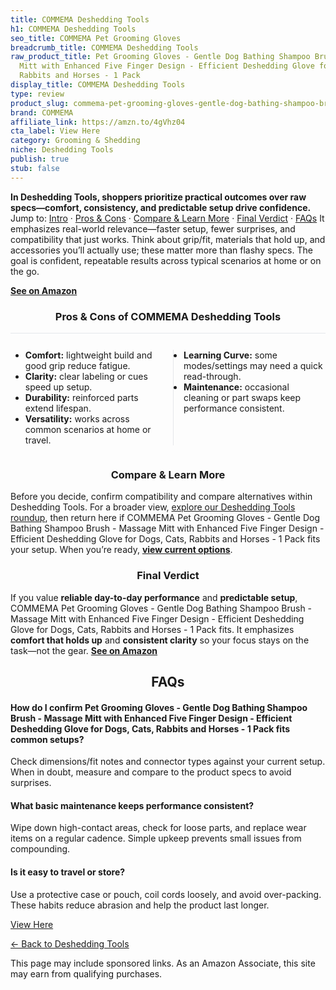 ```yaml
---
title: COMMEMA Deshedding Tools
h1: COMMEMA Deshedding Tools
seo_title: COMMEMA Pet Grooming Gloves
breadcrumb_title: COMMEMA Deshedding Tools
raw_product_title: Pet Grooming Gloves - Gentle Dog Bathing Shampoo Brush - Massage
  Mitt with Enhanced Five Finger Design - Efficient Deshedding Glove for Dogs, Cats,
  Rabbits and Horses - 1 Pack
display_title: COMMEMA Deshedding Tools
type: review
product_slug: commema-pet-grooming-gloves-gentle-dog-bathing-shampoo-brush-massage-mi-d0c3feec
brand: COMMEMA
affiliate_link: https://amzn.to/4gVhz04
cta_label: View Here
category: Grooming & Shedding
niche: Deshedding Tools
publish: true
stub: false
---
```


<div id="intro" class="full-width"><p><strong>In Deshedding Tools, shoppers prioritize practical outcomes over raw specs&mdash;comfort, consistency, and predictable setup drive confidence.</strong> Jump to: <a href="#intro">Intro</a> · <a href="#pros-cons">Pros &amp; Cons</a> · <a href="#compare-more">Compare &amp; Learn More</a> · <a href="#verdict">Final Verdict</a> · <a href="#faqs">FAQs</a> It emphasizes real-world relevance&mdash;faster setup, fewer surprises, and compatibility that just works. Think about grip/fit, materials that hold up, and accessories you’ll actually use; these matter more than flashy specs. The goal is confident, repeatable results across typical scenarios at home or on the go.</p><p><a href="https://amzn.to/4gVhz04" rel="nofollow sponsored noopener" target="_blank"><strong>See on Amazon</strong></a></p></div>
<h3 id="pros-cons" style="text-align:center;">Pros &amp; Cons of COMMEMA Deshedding Tools</h3>
<div class="pc-grid" style="display:grid;grid-template-columns:1fr 1fr;gap:16px;border-top:1px solid #e5e7eb;padding-top:12px;">
  <ul>
    <li><strong>Comfort:</strong> lightweight build and good grip reduce fatigue.</li>
    <li><strong>Clarity:</strong> clear labeling or cues speed up setup.</li>
    <li><strong>Durability:</strong> reinforced parts extend lifespan.</li>
    <li><strong>Versatility:</strong> works across common scenarios at home or travel.</li>
  </ul>
  <ul style="border-left:1px solid #e5e7eb;padding-left:16px;">
    <li><strong>Learning Curve:</strong> some modes/settings may need a quick read-through.</li>
    <li><strong>Maintenance:</strong> occasional cleaning or part swaps keep performance consistent.</li>
  </ul>
</div>


<h3 id="compare-more" style="text-align:center;">Compare &amp; Learn More</h3>
<p>Before you decide, confirm compatibility and compare alternatives within Deshedding Tools. For a broader view, <a href="#">explore our Deshedding Tools roundup</a>, then return here if COMMEMA Pet Grooming Gloves - Gentle Dog Bathing Shampoo Brush - Massage Mitt with Enhanced Five Finger Design - Efficient Deshedding Glove for Dogs, Cats, Rabbits and Horses - 1 Pack fits your setup. When you’re ready, <a href="https://amzn.to/4gVhz04" rel="nofollow sponsored noopener" target="_blank"><strong>view current options</strong></a>.</p>

<h3 id="verdict" style="text-align:center;">Final Verdict</h3>
<p>If you value <strong>reliable day-to-day performance</strong> and <strong>predictable setup</strong>, COMMEMA Pet Grooming Gloves - Gentle Dog Bathing Shampoo Brush - Massage Mitt with Enhanced Five Finger Design - Efficient Deshedding Glove for Dogs, Cats, Rabbits and Horses - 1 Pack fits. It emphasizes <strong>comfort that holds up</strong> and <strong>consistent clarity</strong> so your focus stays on the task&mdash;not the gear. <a href="https://amzn.to/4gVhz04" rel="nofollow sponsored noopener" target="_blank"><strong>See on Amazon</strong></a></p>

<h2 id="faqs" style="text-align:center;">FAQs</h2>
<h4><strong>How do I confirm Pet Grooming Gloves - Gentle Dog Bathing Shampoo Brush - Massage Mitt with Enhanced Five Finger Design - Efficient Deshedding Glove for Dogs, Cats, Rabbits and Horses - 1 Pack fits common setups?</strong></h4>
<p>Check dimensions/fit notes and connector types against your current setup. When in doubt, measure and compare to the product specs to avoid surprises.</p>
<h4><strong>What basic maintenance keeps performance consistent?</strong></h4>
<p>Wipe down high-contact areas, check for loose parts, and replace wear items on a regular cadence. Simple upkeep prevents small issues from compounding.</p>
<h4><strong>Is it easy to travel or store?</strong></h4>
<p>Use a protective case or pouch, coil cords loosely, and avoid over-packing. These habits reduce abrasion and help the product last longer.</p>

<p><a class="btn" href="https://amzn.to/4gVhz04" target="_blank" rel="nofollow sponsored noopener">View Here</a></p>
<p><a href="/roundups/grooming-shedding/deshedding-tools/">← Back to Deshedding Tools</a></p>
<aside class="disclosure">This page may include sponsored links. As an Amazon Associate, this site may earn from qualifying purchases.</aside>
